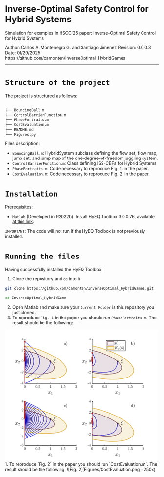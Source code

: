 # Inverse-Optimal Safety Control for Hybrid Systems 

Simulation for examples in HSCC'25 paper: Inverse-Optimal Safety Control for Hybrid Systems 

Author: Carlos A. Montenegro G. and Santiago Jimenez
Revision: 0.0.0.3 Date: 01/29/2025
https://github.com/camonten/InverseOptimal_HybridGames

----------------------------------------------------------------------------
# `Structure of the project`

The project is structured as follows:

```
.
├── BouncingBall.m
├── ControlBarrierFunction.m
├── PhasePortraits.m
├── CostEvaluation.m
├── README.md
└── Figures.py
```

Files description:

- `BouncingBall.m`: HybridSystem subclass defining the flow set, flow map, jump set, and jump map of the one-degree-of-freedom juggling system.
- `ControlBarrierFunction.m`: Class defining ISS-CBFs for Hybrid Systems
- `PhasePortraits.m`: Code necessary to reproduce Fig. 1. in the paper.
- `CostEvaluation.m`: Code necessary to reproduce Fig. 2. in the paper.


# `Installation`

Prerequisites:
- `Matlab` (Developed in R2022b). Install HyEQ Toolbox 3.0.0.76, available [at this link](https://www.mathworks.com/matlabcentral/fileexchange/41372-hybrid-equations-toolbox).

`IMPORTANT`: The code will not run if the HyEQ Toolbox is not previously installed.

# `Running the files`

Having successfully installed the HyEQ Toolbox:
1. Clone the repository and `cd` into it
```bash
git clone https://github.com/camonten/InverseOptimal_HybridGames.git
```
```bash
cd InverseOptimal_HybridGame
```
2. Open Matlab and make sure your `Current Folder` is this repository you just cloned.
3. To reproduce `Fig. 1` in the paper you should run `PhasePortraits.m`. The result should be the following:
<img src="Figures/PhasePortraits.png" width="500">
1. To reproduce `Fig. 2` in the paper you should run `CostEvaluation.m`. The result should be the following:
![Fig. 2](Figures/CostEvaluation.png =250x)